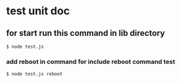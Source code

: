 # test unit doc

## for start run this command in lib directory

```
$ node test.js
```

### add reboot in command for include reboot command test

```
$ node test.js reboot
```
